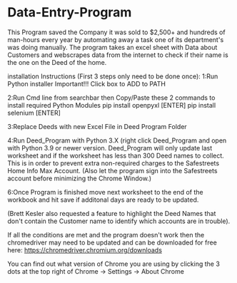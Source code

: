 # Data-Entry-Program

This Program saved the Company it was sold to $2,500+ and hundreds of man-hours every year by automating away a task one of its department's was doing manually. The program takes an excel sheet with Data about Customers and webscrapes data from the internet to check if their name is the one on the Deed of the home.

installation Instructions (First 3 steps only need to be done once):
   1:Run Python installer
   Important!!!
   Click box to ADD to PATH

   2:Run Cmd line from searchbar then Copy/Paste these 2 commands to install required Python Modules
     pip install openpyxl
     [ENTER]
     pip install selenium
     [ENTER]

   3:Replace Deeds with new Excel File in Deed Program Folder
   
   4:Run Deed_Program with Python 3.X (right click Deed_Program and open with Python 3.9 or newer version.
   Deed_Program will only update last worksheet and if the worksheet has less than 300 Deed names to collect.
   This is in order to prevent extra non-required charges to the Safestreets Home Info Max Account.
   (Also let the program sign into the Safestreets account before minimizing the Chrome Window.)

   6:Once Program is finished move next worksheet to the end of the workbook and hit save if additonal days are ready to be updated.

(Brett Kesler also requested a feature to highlight the Deed Names that don't contain the Customer name to identify which accounts are in trouble).


If all the conditions are met and the program doesn't work then the chromedriver may need to be updated and can be downloaded for free here: 
https://chromedriver.chromium.org/downloads

You can find out what version of Chrome you are using by clicking the 3 dots at the top right of Chrome -> Settings -> About Chrome
